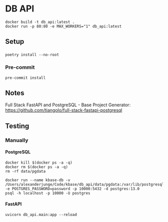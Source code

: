 # DB API

```
docker build -t db_api:latest .
docker run -p 80:80 -e MAX_WORKERS="1" db_api:latest
```

## Setup

###

```
poetry install --no-root
```

### Pre-commit

```
pre-commit install
```

## Notes

Full Stack FastAPI and PostgreSQL - Base Project Generator:
https://github.com/tiangolo/full-stack-fastapi-postgresql

## Testing

### Manually

#### PostgreSQL

```
docker kill $(docker ps -a -q)
docker rm $(docker ps -a -q)
rm -rf data/pgdata

docker run --name kbase-db -v /Users/alexanderjunge/Code/kbase/db_api/data/pgdata:/var/lib/postgresql/data -e POSTGRES_PASSWORD=password -p 10000:5432 -d postgres:13.0
psql -h localhost -p 10000 -U postgres
```

#### FastAPI

```
uvicorn db_api.main:app --reload
```
